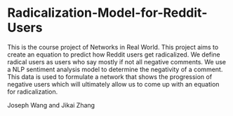# Radicalization-Model-for-Reddit-Users

This is the course project of Networks in Real World.
This project aims to create an equation to predict how Reddit users get radicalized. We define radical users as users who say mostly if not all negative comments. We use a NLP sentiment analysis model to determine the negativity of a comment. This data is used to formulate a network that shows the progression of negative users which will ultimately allow us to come up with an equation for radicalization.

Joseph Wang and Jikai Zhang
